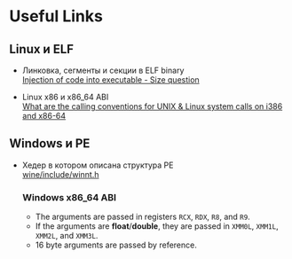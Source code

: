 # Useful Links

## Linux и ELF
- Линковка, сегменты и секции в ELF binary   
  [Injection of code into executable - Size question](https://security.stackexchange.com/a/157962)

- Linux x86 и x86_64 ABI    
  [What are the calling conventions for UNIX & Linux system calls on i386 and x86-64](https://stackoverflow.com/a/2538212/8496869)


## Windows и PE
- Хедер в котором описана структура PE  
  [wine/include/winnt.h](https://source.winehq.org/source/include/winnt.h)
  
  ### Windows x86_64 ABI
  - The arguments are passed in registers `RCX`, `RDX`, `R8`, and `R9`. 
  - If the arguments are **float**/**double**, they are passed in `XMM0L`, `XMM1L`, `XMM2L`, and `XMM3L`. 
  - 16 byte arguments are passed by reference. 

